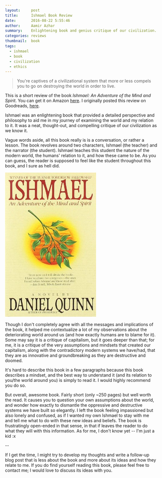 ```yaml
---
layout:     post
title:      Ishmael Book Review
date:       2016-08-22 5:55:46
author:     Aamir Azhar
summary:    Enlightening book and genius critique of our civilization.
categories: reviews
thumbnail:  book
tags:
  - ishmael
  - book
  - civilization
  - ethics
---
```

> You're captives of a civilizational system that more or less compels you to go on destroying the world in order to live.

This is a short review of the book *Ishmael: An Adventure of the Mind and Spirit*. You can get it on Amazon <a href="https://www.amazon.com/Ishmael-Adventure-Spirit-Daniel-Quinn/dp/0553375407">here</a>. I originally posted this review on Goodreads, <a href="https://www.goodreads.com/review/show/1735792905">here</a>.

Ishmael was an enlightening book that provided a detailed perspective and philosophy to aid me in my journey of examining the world and my relation to it. It was a neat, thought-out, and compelling critique of our civilization as we know it.

Vague words aside, all this book really is is a conversation, or rather a lesson. The book revolves around two characters, Ishmael (the teacher) and the narrator (the student). Ishmael teaches this student the nature of the modern world, the humans' relation to it, and how these came to be. As you can guess, the reader is supposed to feel like the student throughout this book, and I sure as hell did.

![Ishmael-Book-Cover](/resources/images/08-22-2016/ishmael.jpg)

Though I don't completely agree with all the messages and implications of the book, it helped me contextualize a lot of my observations about the deteriorating world around us (and how exactly humans are to blame for it). Some may say it is a critique of capitalism, but it goes deeper than that; for me, it is a critique of the very assumptions and mindsets that created our capitalism, along with the contradictory modern systems we have/had, that they are as innovative and groundbreaking as they are destructive and doomed.

It's hard to describe this book in a few paragraphs because this book describes a mindset, and the best way to understand it (and its relation to you/the world around you) is simply to read it. I would highly recommend you do so.

But overall, awesome book. Fairly short (only ~250 pages) but well worth the read. It causes you to question your own assumptions about the world, and wonder how exactly to dismantle the oppressive and destructive systems we have built so elegantly. I left the book feeling impassioned but also lonely and confused, as if I wanted my own Ishmael to stay with me and tell me what to do with these new ideas and beliefs. The book is frustratingly open-ended in that sense, in that if leaves the reader to do what they will with this information. As for me, I don't know yet -- I'm just a kid :x

--

If I get the time, I might try to develop my thoughts and write a follow-up blog post that is less about the book and more about its ideas and how they relate to me. If you do find yourself reading this book, please feel free to contact me; I would love to discuss its ideas with you.

